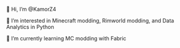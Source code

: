 👋 Hi, I’m @KamorZ4

👀 I’m interested in Minecraft modding, Rimworld modding, and Data Analytics in Python

🌱 I’m currently learning MC modding with Fabric

<!---
KamorZ4/KamorZ4 is a ✨ special ✨ repository because its `README.md` (this file) appears on your GitHub profile.
You can click the Preview link to take a look at your changes.
--->
